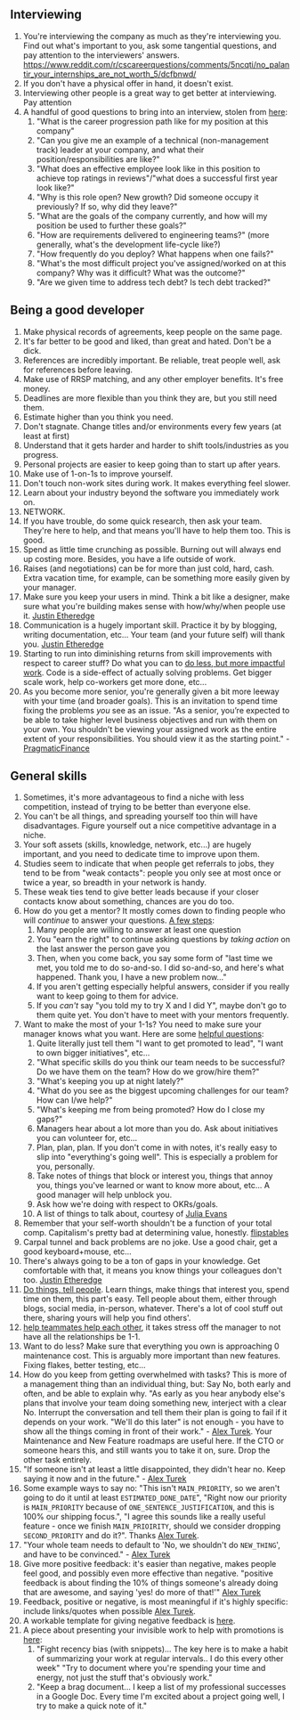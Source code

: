 ## Interviewing
1. You're interviewing the company as much as they're interviewing you. Find out what's important to you, ask some tangential questions, and pay attention to the interviewers' answers. https://www.reddit.com/r/cscareerquestions/comments/5ncqti/no_palantir_your_internships_are_not_worth_5/dcfbnwd/
1. If you don't have a physical offer in hand, it doesn't exist.
1. Interviewing other people is a great way to get better at interviewing. Pay attention
1. A handful of good questions to bring into an interview, stolen from [here](https://www.reddit.com/r/ExperiencedDevs/comments/qrmwpc/questions_ive_asked_during_interviews/):
    1. "What is the career progression path like for my position at this company"
    1. "Can you give me an example of a technical (non-management track) leader at your company, and what their position/responsibilities are like?"
    1. "What does an effective employee look like in this position to achieve top ratings in reviews"/"what does a successful first year look like?"
    1. "Why is this role open? New growth? Did someone occupy it previously? If so, why did they leave?"
    1. "What are the goals of the company currently, and how will my position be used to further these goals?"
    1. "How are requirements delivered to engineering teams?" (more generally, what's the development life-cycle like?)
    1. "How frequently do you deploy? What happens when one fails?"
    1. "What's the most difficult project you've assigned/worked on at this company? Why was it difficult? What was the outcome?"
    1. "Are we given time to address tech debt? Is tech debt tracked?"

## Being a good developer
1. Make physical records of agreements, keep people on the same page.
1. It's far better to be good and liked, than great and hated. Don't be a dick.
1. References are incredibly important. Be reliable, treat people well, ask for references before leaving.
1. Make use of RRSP matching, and any other employer benefits. It's free money.
1. Deadlines are more flexible than you think they are, but you still need them.
1. Estimate higher than you think you need.
1. Don't stagnate. Change titles and/or environments every few years (at least at first)
1. Understand that it gets harder and harder to shift tools/industries as you progress.
1. Personal projects are easier to keep going than to start up after years.
1. Make use of 1-on-1s to improve yourself.
1. Don't touch non-work sites during work. It makes everything feel slower.
1. Learn about your industry beyond the software you immediately work on.
1. NETWORK.
1. If you have trouble, do some quick research, then ask your team. They're here to help, and that means you'll have to help them too. This is good.
1. Spend as little time crunching as possible. Burning out will always end up costing more. Besides, you have a life outside of work.
1. Raises (and negotiations) can be for more than just cold, hard, cash. Extra vacation time, for example, can be something more easily given by your manager.
1. Make sure you keep your users in mind. Think a bit like a designer, make sure what you're building makes sense with how/why/when people use it. [Justin Etheredge](https://www.simplethread.com/20-things-ive-learned-in-my-20-years-as-a-software-engineer/)
1. Communication is a hugely important skill. Practice it by by blogging, writing documentation, etc... Your team (and your future self) will thank you. [Justin Etheredge](https://www.simplethread.com/20-things-ive-learned-in-my-20-years-as-a-software-engineer/)
1. Starting to run into diminishing returns from skill improvements with respect to career stuff? Do what you can to [do less, but more impactful work](https://www.reddit.com/r/ExperiencedDevs/comments/nyldve/why_i_stopped_only_writing_code_and_you_could_too/). Code is a side-effect of actually solving problems. Get bigger scale work, help co-workers get more done, etc...
1. As you become more senior, you're generally given a bit more leeway with your time (and broader goals). This is an invitation to spend time fixing the problems *you* see as an issue. "As a senior, you’re expected to be able to take higher level business objectives and run with them on your own. You shouldn't be viewing your assigned work as the entire extent of your responsibilities. You should view it as the starting point." - [PragmaticFinance](https://www.reddit.com/r/ExperiencedDevs/comments/u1wxkw/comment/i4f4ikg/?utm_source=share&utm_medium=web2x&context=3)


## General skills
1. Sometimes, it's more advantageous to find a niche with less competition, instead of trying to be better than everyone else.
1. You can't be all things, and spreading yourself too thin will have disadvantages. Figure yourself out a nice competitive advantage in a niche.
1. Your soft assets (skills, knowledge, network, etc...) are hugely important, and you need to dedicate time to improve upon them.
1. Studies seem to indicate that when people get referrals to jobs, they tend to be from "weak contacts": people you only see at most once or twice a year, so breadth in your network is handy.
1. These weak ties tend to give better leads because if your closer contacts know about something, chances are you do too.
1. How do you get a mentor? It mostly comes down to finding people who will *continue* to answer your questions. [A few steps](https://commoncog.com/blog/be-good-to-your-mentors/):
    1. Many people are willing to answer at least one question
    1. You "earn the right" to continue asking questions by *taking action* on the last answer the person gave you
    1. Then, when you come back, you say some form of "last time we met, you told me to do so-and-so. I did so-and-so, and here's what happened. Thank you, I have a new problem now..."
    1. If you aren't getting especially helpful answers, consider if you really want to keep going to them for advice.
    1. If you *can't* say "you told my to try X and I did Y", maybe don't go to them quite yet. You don't have to meet with your mentors frequently.
1. Want to make the most of your 1-1s? You need to make sure your manager knows what you want. Here are some [helpful questions](https://www.reddit.com/r/ExperiencedDevs/comments/o7fjdn/advice_for_weekly_11s_with_direct_manager/):
    1. Quite literally just tell them "I want to get promoted to lead", "I want to own bigger initiatives", etc...
    1. "What specific skills do you think our team needs to be successful? Do we have them on the team? How do we grow/hire them?"
    1. "What's keeping you up at night lately?"
    1. "What do you see as the biggest upcoming challenges for our team? How can I/we help?"
    1. "What's keeping me from being promoted? How do I close my gaps?"
    1. Managers hear about a lot more than you do. Ask about initiatives you can volunteer for, etc...
    1. Plan, plan, plan. If you don't come in with notes, it's really easy to slip into "everything's going well". This is especially a problem for you, personally.
    1. Take notes of things that block or interest you, things that annoy you, things you've learned or want to know more about, etc... A good manager will help unblock you.
    1. Ask how we're doing with respect to OKRs/goals.
    1. A list of things to talk about, courtesy of [Julia Evans](https://twitter.com/b0rk/status/1037186572234498048)
1. Remember that your self-worth shouldn't be a function of your total comp. Capitalism's pretty bad at determining value, honestly. [flipstables](https://www.reddit.com/r/ExperiencedDevs/comments/nmodyl/drunk_post_things_ive_learned_as_a_sr_engineer/)
1. Carpal tunnel and back problems are no joke. Use a good chair, get a good keyboard+mouse, etc...
1. There's always going to be a ton of gaps in your knowledge. Get comfortable with that, it means you know things your colleagues don't too. [Justin Etheredge](https://www.simplethread.com/20-things-ive-learned-in-my-20-years-as-a-software-engineer/)
1. [Do things, tell people](http://carl.flax.ie/dothingstellpeople.html). Learn things, make things that interest you, spend time on them, this part's easy. Tell people about them, either through blogs, social media, in-person, whatever. There's a lot of cool stuff out there, sharing yours will help you find others'.
1. [help teammates help each other](https://betterprogramming.pub/the-cone-model-for-teams-support-network-9b87659c8008), it takes stress off the manager to not have all the relationships be 1-1.
1. Want to do less? Make sure that everything you own is approaching 0 maintenance cost. This is arguably more important than new features. Fixing flakes, better testing, etc...
1. How do you keep from getting overwhelmed with tasks? This is more of a management thing than an individual thing, but: Say No, both early and often, and be able to explain why. "As early as you hear anybody else's plans that involve your team doing something new, interject with a clear No. Interrupt the conversation and tell them their plan is going to fail if it depends on your work. "We'll do this later" is not enough - you have to show all the things coming in front of their work." - [Alex Turek](https://alexturek.com/2022-03-07-How-to-do-less/). Your Maintenance and New Feature roadmaps are useful here. If the CTO or someone hears this, and still wants you to take it on, sure. Drop the other task entirely.
1. "If someone isn't at least a little disappointed, they didn't hear no. Keep saying it now and in the future." - [Alex Turek](https://alexturek.com/2022-03-07-How-to-do-less/) 
1. Some example ways to say no: "This isn't `MAIN_PRIORITY`, so we aren't going to do it until at least `ESTIMATED_DONE_DATE`", "Right now our priority is `MAIN_PRIORITY` because of `ONE_SENTENCE_JUSTIFICATION`, and this is 100% our shipping focus.", "I agree this sounds like a really useful feature - once we finish `MAIN_PRIOIRITY`, should we consider dropping `SECOND_PRIORITY` and do it?". Thanks [Alex Turek](https://alexturek.com/2022-03-07-How-to-do-less/).
1. "Your whole team needs to default to 'No, we shouldn't do `NEW_THING`', and have to be convinced." - [Alex Turek](https://alexturek.com/2022-03-07-How-to-do-less/)
1. Give more positive feedback: it's easier than negative, makes people feel good, and possibly even more effective than negative. "positive feedback is about finding the 10% of things someone's already doing that are awesome, and saying 'yes! do more of that!'" [Alex Turek](https://alexturek.com/2022-03-18-How-to-criticize-coworkers/)
1. Feedback, positive or negative, is most meaningful if it's highly specific: include links/quotes when possible [Alex Turek](https://alexturek.com/2022-03-18-How-to-criticize-coworkers/).
1. A workable template for giving negative feedback is [here](https://alexturek.com/2022-03-18-How-to-criticize-coworkers/).
1. A piece about presenting your invisible work to help with promotions is [here](https://leaddev.com/staffplus/getting-credit-invisible-work-staff-level):
    1. "Fight recency bias (with snippets)... The key here is to make a habit of summarizing your work at regular intervals.. I do this every other week" "Try to document where you're spending your time and energy, not just the stuff that's obviously work."
    1. "Keep a brag document... I keep a list of my professional successes in a Google Doc. Every time I'm excited about a project going well, I try to make a quick note of it."
